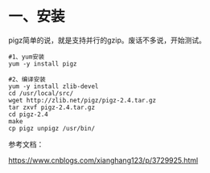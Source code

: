 # 一、安装
pigz简单的说，就是支持并行的gzip。废话不多说，开始测试。
```
#1、yum安装
yum -y install pigz

#2、编译安装
yum -y install zlib-devel
cd /usr/local/src/
wget http://zlib.net/pigz/pigz-2.4.tar.gz
tar zxvf pigz-2.4.tar.gz
cd pigz-2.4
make
cp pigz unpigz /usr/bin/
```


参考文档：

https://www.cnblogs.com/xianghang123/p/3729925.html

